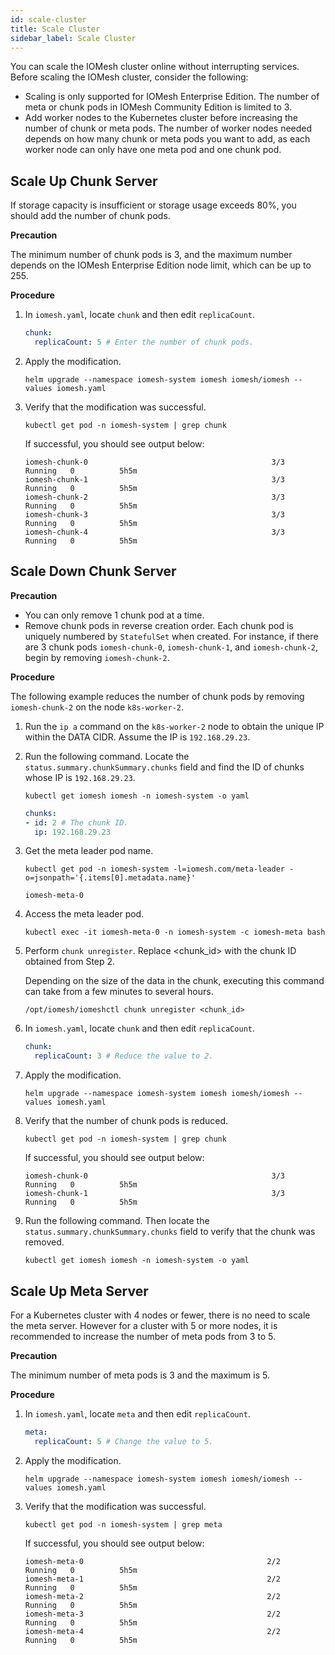 ```yaml
---
id: scale-cluster
title: Scale Cluster
sidebar_label: Scale Cluster
---
```


You can scale the IOMesh cluster online without interrupting services. Before scaling the IOMesh cluster, consider the following:

- Scaling is only supported for IOMesh Enterprise Edition. The number of meta or chunk pods in IOMesh Community Edition is limited to 3.
- Add worker nodes to the Kubernetes cluster before increasing the number of chunk or meta pods. The number of worker nodes needed depends on how many chunk or meta pods you want to add, as each worker node can only have one meta pod and one chunk pod.

## Scale Up Chunk Server

If storage capacity is insufficient or storage usage exceeds 80%, you should add the number of chunk pods. 

**Precaution**

The minimum number of chunk pods is 3, and the maximum number depends on the IOMesh Enterprise Edition node limit, which can be up to 255.

**Procedure**

1. In `iomesh.yaml`, locate `chunk` and then edit `replicaCount`. 
    ```yaml
    chunk:
      replicaCount: 5 # Enter the number of chunk pods.
    ```
2. Apply the modification.
    
    ```shell
    helm upgrade --namespace iomesh-system iomesh iomesh/iomesh --values iomesh.yaml
    ```
3. Verify that the modification was successful.
    
    ```shell
    kubectl get pod -n iomesh-system | grep chunk
    ```   
   
   If successful, you should see output below:
    ```output
    iomesh-chunk-0                                         3/3     Running   0          5h5m
    iomesh-chunk-1                                         3/3     Running   0          5h5m
    iomesh-chunk-2                                         3/3     Running   0          5h5m
    iomesh-chunk-3                                         3/3     Running   0          5h5m
    iomesh-chunk-4                                         3/3     Running   0          5h5m
    ```

## Scale Down Chunk Server

**Precaution**

- You can only remove 1 chunk pod at a time.
- Remove chunk pods in reverse creation order. Each chunk pod is uniquely numbered by `StatefulSet` when created. For instance, if there are 3 chunk pods `iomesh-chunk-0`, `iomesh-chunk-1`, and `iomesh-chunk-2`, begin by removing `iomesh-chunk-2`. 

**Procedure**

The following example reduces the number of chunk pods by removing `iomesh-chunk-2` on the node `k8s-worker-2`.

1. Run the `ip a` command on the `k8s-worker-2` node to obtain the unique IP within the DATA CIDR. Assume the IP is `192.168.29.23`.

2. Run the following command. Locate the `status.summary.chunkSummary.chunks` field and find the ID of chunks whose IP is `192.168.29.23`.
    ```shell
    kubectl get iomesh iomesh -n iomesh-system -o yaml
    ```
    ```yaml
    chunks:
    - id: 2 # The chunk ID.
      ip: 192.168.29.23
    ```

3. Get the meta leader pod name.
    ```shell
    kubectl get pod -n iomesh-system -l=iomesh.com/meta-leader -o=jsonpath='{.items[0].metadata.name}'
    ```
    ```output
    iomesh-meta-0
    ```
4. Access the meta leader pod.
    ```shell
    kubectl exec -it iomesh-meta-0 -n iomesh-system -c iomesh-meta bash
    ```

5. Perform `chunk unregister`. Replace <chunk_id> with the chunk ID obtained from Step 2. 

    Depending on the size of the data in the chunk, executing this command can take from a few minutes to several hours.
    ```
    /opt/iomesh/iomeshctl chunk unregister <chunk_id>
    ```

6. In `iomesh.yaml`, locate `chunk` and then edit `replicaCount`. 
    ```yaml
    chunk:
      replicaCount: 3 # Reduce the value to 2. 
    ```

7. Apply the modification.
    
    ```shell
    helm upgrade --namespace iomesh-system iomesh iomesh/iomesh --values iomesh.yaml
    ```

8. Verify that the number of chunk pods is reduced.
    
    ```shell
    kubectl get pod -n iomesh-system | grep chunk
    ```   
    If successful, you should see output below:
    ```output
    iomesh-chunk-0                                         3/3     Running   0          5h5m
    iomesh-chunk-1                                         3/3     Running   0          5h5m
    ```

9. Run the following command. Then locate the `status.summary.chunkSummary.chunks` field to verify that the chunk was removed.
    ```shell
    kubectl get iomesh iomesh -n iomesh-system -o yaml
    ```
## Scale Up Meta Server

For a Kubernetes cluster with 4 nodes or fewer, there is no need to scale the meta server. However for a cluster with 5 or more nodes, it is recommended to increase the number of meta pods from 3 to 5.

**Precaution**

The minimum number of meta pods is 3 and the maximum is 5.

**Procedure**

1. In `iomesh.yaml`, locate `meta` and then edit `replicaCount`. 

    ```yaml
    meta:
      replicaCount: 5 # Change the value to 5.
    ```
2. Apply the modification.
    ```shell
    helm upgrade --namespace iomesh-system iomesh iomesh/iomesh --values iomesh.yaml
    ```
3. Verify that the modification was successful.

    ```shell
    kubectl get pod -n iomesh-system | grep meta
    ```

    If successful, you should see output below:
    ```output
    iomesh-meta-0                                         2/2     Running   0          5h5m
    iomesh-meta-1                                         2/2     Running   0          5h5m
    iomesh-meta-2                                         2/2     Running   0          5h5m
    iomesh-meta-3                                         2/2     Running   0          5h5m
    iomesh-meta-4                                         2/2     Running   0          5h5m
    ```

